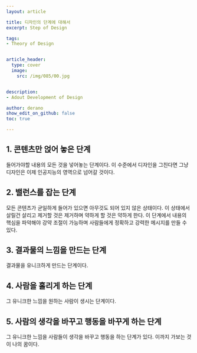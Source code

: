 ```yaml
---
layout: article

title: 디자인의 단계에 대해서
excerpt: Step of Design

tags: 
- Theory of Design


article_header:
  type: cover
  image:
    src: /img/085/00.jpg


description: 
- Adout Development of Design

author: derano
show_edit_on_github: false
toc: true

--- 
```

## 1. 콘텐츠만 얹어 놓은 단계
들어가야할 내용의 모든 것을 넣어놓는 단계이다. 이 수준에서 디자인을 그친다면 그냥 디자인은 이제 인공지능의 영역으로 넘어갈 것이다.
  
## 2. 밸런스를 잡는 단계
모든 콘텐츠가 균일하게 들어가 있으면 아무것도 되어 있지 않은 상태이다. 이 상태에서 살릴건 살리고 제거할 것은 제거하며 약하게 할 것은 약하게 한다. 이 단계에서 내용의 핵심을 파악해야 강약 조절이 가능하며 사람들에게 정확하고 강력한 메시지를 만들 수 있다.

## 3. 결과물의 느낌을 만드는 단계
결과물을 유니크하게 만드는 단계이다.

## 4. 사람을 홀리게 하는 단계
그 유니크한 느낌을 원하는 사람이 생시는 단계이다.

## 5. 사람의 생각을 바꾸고 행동을 바꾸게 하는 단계
그 유니크한 느낌을 사람들이 생각을 바꾸고 행동을 하는 단계가 있다. 이까지 가보는 것이 나의 꿈이다.